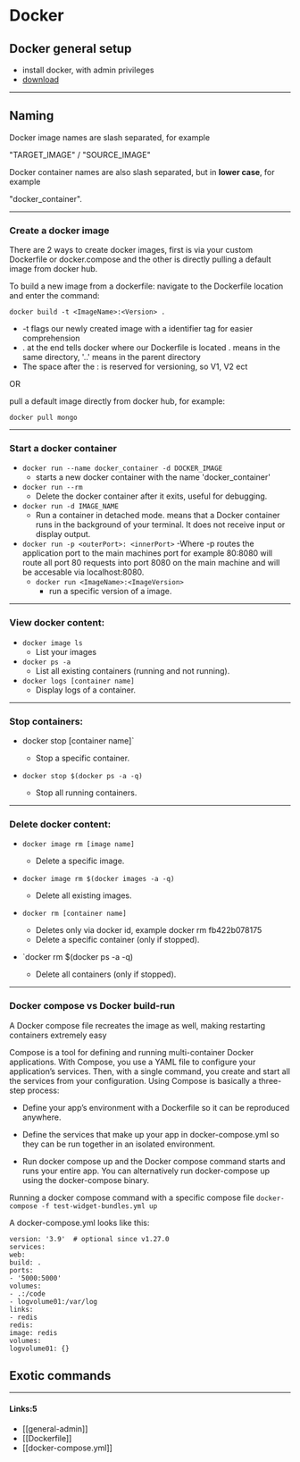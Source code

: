 # Docker
## Docker general setup
- install docker, with admin privileges
- [download](https://docs.docker.com/get-docker/)

***
## Naming
 Docker image names are slash separated, for example
 
"TARGET_IMAGE" / "SOURCE_IMAGE"

Docker container names are also slash separated, but in **lower case**, for example 

"docker_container". 

***

### Create a docker image
There are 2 ways to create docker images, first is via your custom Dockerfile or docker.compose and the other is directly pulling a default image
from docker hub. 

To build a new image from a dockerfile: navigate to the Dockerfile location and enter the command:

`docker build -t <ImageName>:<Version> .`
- -t flags our newly created image with a identifier tag for easier comprehension
- . at the end tells docker where our Dockerfile is located . means in the same directory, '..' means in the parent directory
- The space after the : is reserved for versioning, so V1, V2 ect

OR

pull a default image directly from docker hub, for example:

`docker pull mongo`

***


### Start a docker container
- `docker run --name docker_container -d DOCKER_IMAGE`
    - starts a new docker container with the name 'docker_container'
- `docker run --rm`
    - Delete the docker container after it exits, useful for debugging.
- `docker run -d IMAGE_NAME`
    - Run a container in detached mode. means that a Docker container runs in the background of your terminal. It does not receive input or display output.
- `docker run -p <outerPort>: <innerPort>`
  -Where -p routes the application port to the main machines port for example 80:8080 will route all port 80 requests into port 8080 on the main machine and will
  be accesable via localhost:8080.
    - `docker run <ImageName>:<ImageVersion>`
        - run a specific version of a image.


***
### View docker content:

- `docker image ls`
    - List your images
- `docker ps -a`
    - List all existing containers (running and not running).
- `docker logs [container name]`
    - Display logs of a container.
***

### Stop containers:

- docker stop [container name]`
    - Stop a specific container.

- `docker stop $(docker ps -a -q)`
    - Stop all running containers.
***
### Delete docker content:

- `docker image rm [image name]`
    - Delete a specific image.
    
- `docker image rm $(docker images -a -q)`
    - Delete all existing images.

- `docker rm [container name]`
    - Deletes only via docker id, example docker rm fb422b078175
    - Delete a specific container (only if stopped).

- `docker rm $(docker ps -a -q)
    - Delete all containers (only if stopped).
***
### Docker compose vs Docker build-run

A Docker compose file recreates the image as well, making restarting containers extremely easy

Compose is a tool for defining and running multi-container Docker applications. With Compose, you use a YAML file to configure your application’s services. Then, with a single command, you create and start all the services from your configuration. 
Using Compose is basically a three-step process:

- Define your app’s environment with a Dockerfile so it can be reproduced anywhere.

- Define the services that make up your app in docker-compose.yml so they can be run together in an isolated environment.

- Run docker compose up and the Docker compose command starts and runs your entire app. You can alternatively run docker-compose up using the docker-compose binary.

Running a docker compose command with a specific compose file
`docker-compose -f test-widget-bundles.yml up`

A docker-compose.yml looks like this:

```
version: '3.9'  # optional since v1.27.0
services:
web:
build: .
ports:
- '5000:5000'
volumes:
- .:/code
- logvolume01:/var/log
links:
- redis
redis:
image: redis
volumes:
logvolume01: {}
```
## Exotic commands

***

#### Links:5
- [[general-admin]]
- [[Dockerfile]]
- [[docker-compose.yml]]


